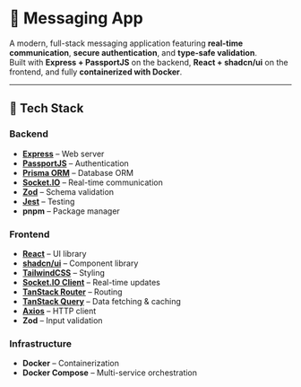 # 📩 Messaging App

A modern, full-stack messaging application featuring **real-time communication**, **secure authentication**, and **type-safe validation**.  
Built with **Express + PassportJS** on the backend, **React + shadcn/ui** on the frontend, and fully **containerized with Docker**.

---

## 🚀 Tech Stack

### Backend
- **[Express](https://expressjs.com/)** – Web server
- **[PassportJS](http://www.passportjs.org/)** – Authentication
- **[Prisma ORM](https://www.prisma.io/)** – Database ORM
- **[Socket.IO](https://socket.io/)** – Real-time communication
- **[Zod](https://zod.dev/)** – Schema validation
- **[Jest](https://jestjs.io/)** – Testing
- **pnpm** – Package manager

### Frontend
- **[React](https://react.dev/)** – UI library
- **[shadcn/ui](https://ui.shadcn.com/)** – Component library
- **[TailwindCSS](https://tailwindcss.com/)** – Styling
- **[Socket.IO Client](https://socket.io/)** – Real-time updates
- **[TanStack Router](https://tanstack.com/router)** – Routing
- **[TanStack Query](https://tanstack.com/query)** – Data fetching & caching
- **[Axios](https://axios-http.com/)** – HTTP client
- **Zod** – Input validation

### Infrastructure
- **Docker** – Containerization
- **Docker Compose** – Multi-service orchestration